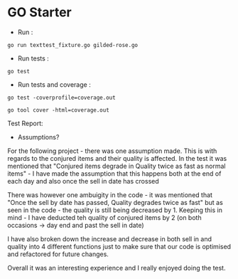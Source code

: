 # GO Starter

- Run :

```shell
go run texttest_fixture.go gilded-rose.go
```

- Run tests :

```shell
go test
```

- Run tests and coverage :

```shell
go test -coverprofile=coverage.out

go tool cover -html=coverage.out
```


Test Report: 
- Assumptions?

For the following project - there was one assumption made. This is with regards to the conjured items and their quality is affected. In the test it was mentioned that "Conjured items degrade in Quality twice as fast as normal items" - I have made the assumption that this happens both at the end of each day and also once the sell in date has crossed

There was however one ambuigity in the code - it was mentioned that "Once the sell by date has passed, Quality degrades twice as fast" but as seen in the code - the quality is still being decreased by 1. Keeping this in mind - I have deducted teh quality of conjured items by 2 (on both occasions -> day end and past the sell in date)

I have also broken down the increase and decrease in both sell in and quality into 4 different functions just to make sure that our code is optimised and refactored for future changes. 

Overall it was an interesting experience and I really enjoyed doing the test. 